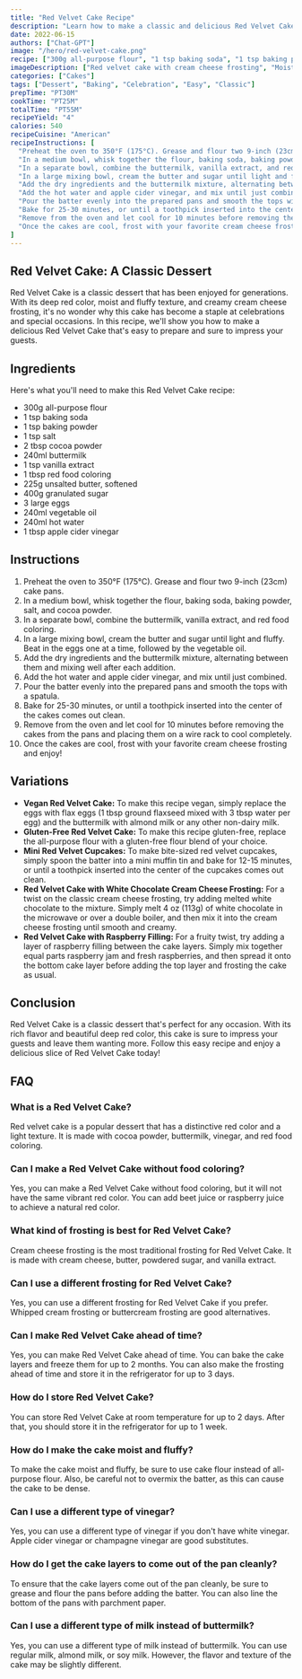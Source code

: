```yaml
---
title: "Red Velvet Cake Recipe"
description: "Learn how to make a classic and delicious Red Velvet Cake with this easy recipe. Perfect for any occasion!"
date: 2022-06-15
authors: ["Chat-GPT"]
image: "/hero/red-velvet-cake.png"
recipe: ["300g all-purpose flour", "1 tsp baking soda", "1 tsp baking powder", "1 tsp salt", "2 tbsp cocoa powder", "240ml buttermilk", "1 tsp vanilla extract", "1 tbsp red food coloring", "225g unsalted butter", "400g granulated sugar", "3 large eggs", "240ml vegetable oil", "240ml hot water", "1 tbsp apple cider vinegar"]
imageDescription: ["Red velvet cake with cream cheese frosting", "Moist and fluffy cake layers", "Deep red color of the cake", "Creamy and tangy frosting"]
categories: ["Cakes"]
tags: ["Dessert", "Baking", "Celebration", "Easy", "Classic"]
prepTime: "PT30M"
cookTime: "PT25M"
totalTime: "PT55M"
recipeYield: "4"
calories: 540
recipeCuisine: "American"
recipeInstructions: [
  "Preheat the oven to 350°F (175°C). Grease and flour two 9-inch (23cm) cake pans.",
  "In a medium bowl, whisk together the flour, baking soda, baking powder, salt, and cocoa powder.",
  "In a separate bowl, combine the buttermilk, vanilla extract, and red food coloring.",
  "In a large mixing bowl, cream the butter and sugar until light and fluffy. Beat in the eggs one at a time, followed by the vegetable oil.",
  "Add the dry ingredients and the buttermilk mixture, alternating between them and mixing well after each addition.",
  "Add the hot water and apple cider vinegar, and mix until just combined.",
  "Pour the batter evenly into the prepared pans and smooth the tops with a spatula.",
  "Bake for 25-30 minutes, or until a toothpick inserted into the center of the cakes comes out clean.",
  "Remove from the oven and let cool for 10 minutes before removing the cakes from the pans and placing them on a wire rack to cool completely.",
  "Once the cakes are cool, frost with your favorite cream cheese frosting and enjoy!"
]
---
```


## Red Velvet Cake: A Classic Dessert

Red Velvet Cake is a classic dessert that has been enjoyed for generations. With its deep red color, moist and fluffy texture, and creamy cream cheese frosting, it's no wonder why this cake has become a staple at celebrations and special occasions. In this recipe, we'll show you how to make a delicious Red Velvet Cake that's easy to prepare and sure to impress your guests.

## Ingredients

Here's what you'll need to make this Red Velvet Cake recipe:

- 300g all-purpose flour
- 1 tsp baking soda
- 1 tsp baking powder
- 1 tsp salt
- 2 tbsp cocoa powder
- 240ml buttermilk
- 1 tsp vanilla extract
- 1 tbsp red food coloring
- 225g unsalted butter, softened
- 400g granulated sugar
- 3 large eggs
- 240ml vegetable oil
- 240ml hot water
- 1 tbsp apple cider vinegar

## Instructions

1. Preheat the oven to 350°F (175°C). Grease and flour two 9-inch (23cm) cake pans.
2. In a medium bowl, whisk together the flour, baking soda, baking powder, salt, and cocoa powder.
3. In a separate bowl, combine the buttermilk, vanilla extract, and red food coloring.
4. In a large mixing bowl, cream the butter and sugar until light and fluffy. Beat in the eggs one at a time, followed by the vegetable oil.
5. Add the dry ingredients and the buttermilk mixture, alternating between them and mixing well after each addition.
6. Add the hot water and apple cider vinegar, and mix until just combined.
7. Pour the batter evenly into the prepared pans and smooth the tops with a spatula.
8. Bake for 25-30 minutes, or until a toothpick inserted into the center of the cakes comes out clean.
9. Remove from the oven and let cool for 10 minutes before removing the cakes from the pans and placing them on a wire rack to cool completely.
10. Once the cakes are cool, frost with your favorite cream cheese frosting and enjoy!

## Variations

- **Vegan Red Velvet Cake:** To make this recipe vegan, simply replace the eggs with flax eggs (1 tbsp ground flaxseed mixed with 3 tbsp water per egg) and the buttermilk with almond milk or any other non-dairy milk.
- **Gluten-Free Red Velvet Cake:** To make this recipe gluten-free, replace the all-purpose flour with a gluten-free flour blend of your choice.
- **Mini Red Velvet Cupcakes:** To make bite-sized red velvet cupcakes, simply spoon the batter into a mini muffin tin and bake for 12-15 minutes, or until a toothpick inserted into the center of the cupcakes comes out clean.
- **Red Velvet Cake with White Chocolate Cream Cheese Frosting:** For a twist on the classic cream cheese frosting, try adding melted white chocolate to the mixture. Simply melt 4 oz (113g) of white chocolate in the microwave or over a double boiler, and then mix it into the cream cheese frosting until smooth and creamy.
- **Red Velvet Cake with Raspberry Filling:** For a fruity twist, try adding a layer of raspberry filling between the cake layers. Simply mix together equal parts raspberry jam and fresh raspberries, and then spread it onto the bottom cake layer before adding the top layer and frosting the cake as usual.

## Conclusion

Red Velvet Cake is a classic dessert that's perfect for any occasion. With its rich flavor and beautiful deep red color, this cake is sure to impress your guests and leave them wanting more. Follow this easy recipe and enjoy a delicious slice of Red Velvet Cake today!

## FAQ

### What is a Red Velvet Cake?

Red velvet cake is a popular dessert that has a distinctive red color and a light texture. It is made with cocoa powder, buttermilk, vinegar, and red food coloring.

### Can I make a Red Velvet Cake without food coloring?

Yes, you can make a Red Velvet Cake without food coloring, but it will not have the same vibrant red color. You can add beet juice or raspberry juice to achieve a natural red color.

### What kind of frosting is best for Red Velvet Cake?

Cream cheese frosting is the most traditional frosting for Red Velvet Cake. It is made with cream cheese, butter, powdered sugar, and vanilla extract.

### Can I use a different frosting for Red Velvet Cake?

Yes, you can use a different frosting for Red Velvet Cake if you prefer. Whipped cream frosting or buttercream frosting are good alternatives.

### Can I make Red Velvet Cake ahead of time?

Yes, you can make Red Velvet Cake ahead of time. You can bake the cake layers and freeze them for up to 2 months. You can also make the frosting ahead of time and store it in the refrigerator for up to 3 days.

### How do I store Red Velvet Cake?

You can store Red Velvet Cake at room temperature for up to 2 days. After that, you should store it in the refrigerator for up to 1 week.

### How do I make the cake moist and fluffy?

To make the cake moist and fluffy, be sure to use cake flour instead of all-purpose flour. Also, be careful not to overmix the batter, as this can cause the cake to be dense.

### Can I use a different type of vinegar?

Yes, you can use a different type of vinegar if you don't have white vinegar. Apple cider vinegar or champagne vinegar are good substitutes.

### How do I get the cake layers to come out of the pan cleanly?

To ensure that the cake layers come out of the pan cleanly, be sure to grease and flour the pans before adding the batter. You can also line the bottom of the pans with parchment paper.

### Can I use a different type of milk instead of buttermilk?

Yes, you can use a different type of milk instead of buttermilk. You can use regular milk, almond milk, or soy milk. However, the flavor and texture of the cake may be slightly different.